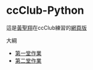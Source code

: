 # ccClub-Python

這是[黃聖翔](https://www.facebook.com/profile.php?id=100001348802783)在ccClub練習的[網頁版](https://jshuang0520.github.io/2017ccClub-Python/)

大綱

- [第一堂作業](http://nbviewer.jupyter.org/github/jshuang0520/2017ccClub-Python/blob/master/2017.09.28%20ccClub%20-%201.ipynb)
- [第二堂作業](http://nbviewer.jupyter.org/github/jshuang0520/2017ccClub-Python/blob/master/2017.10.05%20ccClub%20-%202%20Final%20version.ipynb)

